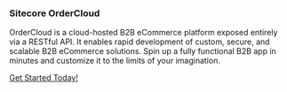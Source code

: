 ### Sitecore OrderCloud

OrderCloud is a cloud-hosted B2B eCommerce platform exposed entirely via a RESTful API. It enables rapid development of custom, secure, and scalable B2B eCommerce solutions. Spin up a fully functional B2B app in minutes and customize it to the limits of your imagination.

[Get Started Today!](https://ordercloud.io/learn/getting-started/welcome-to-ordercloud)